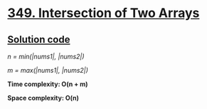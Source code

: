# [349. Intersection of Two Arrays](https://leetcode.com/problems/intersection-of-two-arrays/)

## [Solution code](https://github.com/alexengrig/leetcode/blob/main/src/main/java/dev/alexengrig/leetcode/_349_intersection_of_two_arrays/MapSolution.java)

_n = min(|nums1|, |nums2|)_

_m = max(|nums1|, |nums2|)_

**Time complexity: O(n + m)**

**Space complexity: O(n)**
